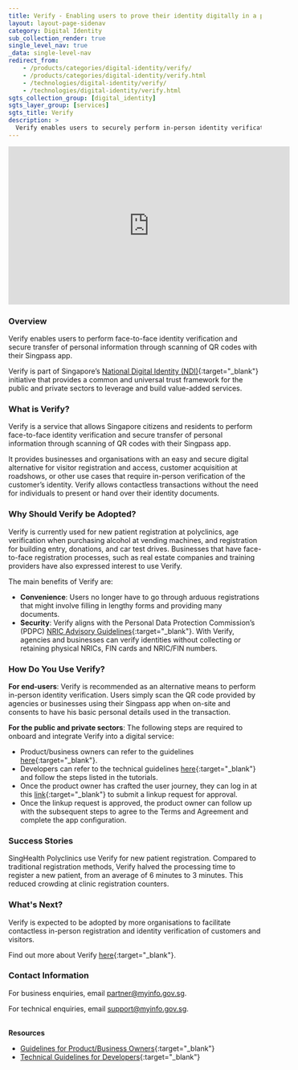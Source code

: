 ```yaml
---
title: Verify - Enabling users to prove their identity digitally in a physical setting
layout: layout-page-sidenav
category: Digital Identity
sub_collection_render: true
single_level_nav: true
_data: single-level-nav
redirect_from:
    - /products/categories/digital-identity/verify/
    - /products/categories/digital-identity/verify.html
    - /technologies/digital-identity/verify/
    - /technologies/digital-identity/verify.html
sgts_collection_group: [digital_identity]
sgts_layer_group: [services]
sgts_title: Verify
description: >
  Verify enables users to securely perform in-person identity verification and data sharing, through scanning of QR codes with their Singpass app.
---
```


<iframe width="560" height="315" src="https://www.youtube.com/embed/Amv1Ra4Ox0U" title="YouTube video player" frameborder="0" allow="accelerometer; autoplay; clipboard-write; encrypted-media; gyroscope; picture-in-picture" allowfullscreen></iframe>

### Overview

Verify enables users to perform face-to-face identity verification and secure transfer of personal information through scanning of QR codes with their Singpass app.

Verify is part of Singapore’s [National Digital Identity (NDI)](/products/categories/digital-identity/national-digital-identity){:target="\_blank"} initiative that provides a common and universal trust framework for the public and private sectors to leverage and build value-added services.

### What is Verify?

Verify is a service that allows Singapore citizens and residents to perform face-to-face identity verification and secure transfer of personal information through scanning of QR codes with their Singpass app.

It provides businesses and organisations with an easy and secure digital alternative for visitor registration and access, customer acquisition at roadshows, or other use cases that require in-person verification of the customer’s identity. Verify allows contactless transactions without the need for individuals to present or hand over their identity documents.

### Why Should Verify be Adopted?

Verify is currently used for new patient registration at polyclinics, age verification when purchasing alcohol at vending machines, and registration for building entry, donations, and car test drives. Businesses that have face-to-face registration processes, such as real estate companies and training providers have also expressed interest to use Verify.

The main benefits of Verify are:

- **Convenience**: Users no longer have to go through arduous registrations that might involve filling in lengthy forms and providing many documents.
- **Security**: Verify aligns with the Personal Data Protection Commission’s (PDPC) [NRIC Advisory Guidelines](https://www.pdpc.gov.sg/-/media/Files/PDPC/PDF-Files/Advisory-Guidelines/Advisory-Guidelines-for-NRIC-Numbers---310818.pdf){:target="\_blank"}. With Verify, agencies and businesses can verify identities without collecting or retaining physical NRICs, FIN cards and NRIC/FIN numbers.

### How Do You Use Verify?

**For end-users**: Verify is recommended as an alternative means to perform in-person identity verification. Users simply scan the QR code provided by agencies or businesses using their Singpass app when on-site and consents to have his basic personal details used in the transaction.

**For the public and private sectors**: The following steps are required to onboard and integrate Verify into a digital service:

- Product/business owners can refer to the guidelines [here](https://api.singpass.gov.sg/library/verify/business/implementation-key-principles){:target="\_blank"}.
- Developers can refer to the technical guidelines [here](https://api.singpass.gov.sg/library/verify/developers/overview){:target="\_blank"} and follow the steps listed in the tutorials.
- Once the product owner has crafted the user journey, they can log in at this [link](https://api.singpass.gov.sg/){:target="\_blank"} to submit a linkup request for approval.
- Once the linkup request is approved, the product owner can follow up with the subsequent steps to agree to the Terms and Agreement and complete the app configuration.

### Success Stories

SingHealth Polyclinics use Verify for new patient registration. Compared to traditional registration methods, Verify halved the processing time to register a new patient, from an average of 6 minutes to 3 minutes. This reduced crowding at clinic registration counters.

### What's Next?

Verify is expected to be adopted by more organisations to facilitate contactless in-person registration and identity verification of customers and visitors.

Find out more about Verify [here](https://api.singpass.gov.sg/library/verify/business/introduction){:target="\_blank"}.

### Contact Information

For business enquiries, email <partner@myinfo.gov.sg>.

For technical enquiries, email <support@myinfo.gov.sg>.

<br/>**Resources**

- [Guidelines for Product/Business Owners](https://api.singpass.gov.sg/library/verify/business/implementation-key-principles){:target="\_blank"}
- [Technical Guidelines for Developers](https://api.singpass.gov.sg/library/verify/developers/overview){:target="\_blank"}
